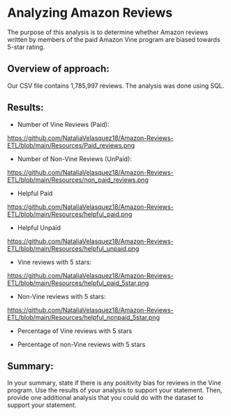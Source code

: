 # Analyzing Amazon Reviews

The purpose of this analysis is to determine whether Amazon reviews written by members of the paid Amazon Vine program are biased towards 5-star rating.

## Overview of approach:

Our CSV file contains 1,785,997 reviews.  The analysis was done using SQL.

## Results: 

* Number of Vine Reviews (Paid):

https://github.com/NataliaVelasquez18/Amazon-Reviews-ETL/blob/main/Resources/Paid_reviews.png

* Number of Non-Vine Reviews (UnPaid):

https://github.com/NataliaVelasquez18/Amazon-Reviews-ETL/blob/main/Resources/non_paid_reviews.png


* Helpful Paid

https://github.com/NataliaVelasquez18/Amazon-Reviews-ETL/blob/main/Resources/helpful_paid.png


* Helpful Unpaid

https://github.com/NataliaVelasquez18/Amazon-Reviews-ETL/blob/main/Resources/helpful_unpaid.png

* Vine reviews with 5 stars:

https://github.com/NataliaVelasquez18/Amazon-Reviews-ETL/blob/main/Resources/helpful_paid_5star.png


* Non-Vine reviews with 5 stars:

https://github.com/NataliaVelasquez18/Amazon-Reviews-ETL/blob/main/Resources/helpful_nonpaid_5star.png


* Percentage of Vine reviews with 5 stars



* Percentage of non-Vine reviews with 5 stars


## Summary: 

In your summary, state if there is any positivity bias for reviews in the Vine program. Use the results of your analysis to support your statement. Then, provide one additional analysis that you could do with the dataset to support your statement.
